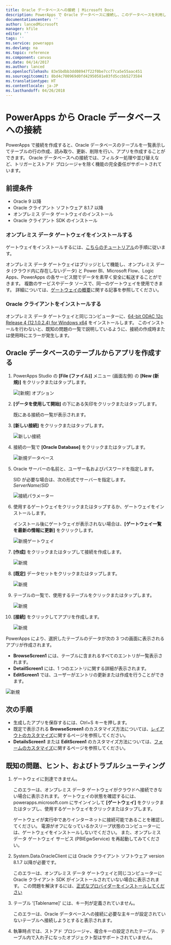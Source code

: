 ```yaml
---
title: Oracle データベースへの接続 | Microsoft Docs
description: PowerApps で Oracle データベースに接続し、このデータベースを利用してアプリを作成する方法について説明します。
documentationcenter: ''
author: lancedMicrosoft
manager: kfile
editor: ''
tags: ''
ms.service: powerapps
ms.devlang: na
ms.topic: reference
ms.component: canvas
ms.date: 04/14/2017
ms.author: lanced
ms.openlocfilehash: 83e5bdbb3dd08947f22f0be7ccf7ca5e55aac451
ms.sourcegitcommit: 8bd4c700969d0fd42950581e03fd5ccbb5273584
ms.translationtype: HT
ms.contentlocale: ja-JP
ms.lasthandoff: 04/26/2018
---
```

# <a name="connect-to-an-oracle-database-from-powerapps"></a>PowerApps から Oracle データベースへの接続
PowerApps で接続を作成すると、Oracle データベースのテーブルを一覧表示してテーブルの行の作成、読み取り、更新、削除を行い、アプリを作成することができます。 Oracle データベースへの接続では、フィルター処理や並び替えなど、トリガーとストアド プロシージャを除く機能の完全委任がサポートされています。

## <a name="prerequisites"></a>前提条件
* Oracle 9 以降
* Oracle クライアント ソフトウェア 8.1.7 以降
* オンプレミス データ ゲートウェイのインストール
* Oracle クライアント SDK のインストール

### <a name="install-an-on-premises-data-gateway"></a>オンプレミス データ ゲートウェイをインストールする
ゲートウェイをインストールするには、[こちらのチュートリアル](../gateway-management.md)の手順に従います。

オンプレミス データ ゲートウェイはブリッジとして機能し、オンプレミス データ (クラウド内に存在しないデータ) と Power BI、Microsoft Flow、Logic Apps、PowerApps の各サービス間でデータを素早く安全に転送することができます。 複数のサービスやデータ ソースで、同一のゲートウェイを使用できます。 詳細については、[ゲートウェイの概要](../gateway-reference.md)に関する記事を参照してください。

### <a name="install-oracle-client"></a>Oracle クライアントをインストールする
オンプレミス データ ゲートウェイと同じコンピューターに、[64-bit ODAC 12c Release 4 (12.1.0.2.4) for Windows x64](http://www.oracle.com/technetwork/database/windows/downloads/index-090165.html) をインストールします。 このインストールを行わないと、既知の問題の一覧で説明しているように、接続の作成時または使用時にエラーが発生します。

## <a name="create-an-app-from-a-table-in-an-oracle-database"></a>Oracle データベースのテーブルからアプリを作成する
1. PowerApps Studio の **[File (ファイル)]** メニュー (画面左側) の **[New (新規)]** をクリックまたはタップします。
   
   ![[新規] オプション](./media/connection-oracledb/new-app.png)
2. **[データを使用して開始]** の下にある矢印をクリックまたはタップします。
   
      既にある接続の一覧が表示されます。
3. **[新しい接続]** をクリックまたはタップします。
   
   ![新しい接続](./media/connection-oracledb/new-connection.png)
4. 接続の一覧で **[Oracle Database]** をクリックまたはタップします。
   
   ![新規データベース](./media/connection-oracledb/oracle-db.png)
5. Oracle サーバーの名前と、ユーザー名およびパスワードを指定します。
   
    SID が必要な場合は、次の形式でサーバーを指定します。<br>
    *ServerName*/*SID*
   
   ![接続パラメーター](./media/connection-oracledb/connection-params.png)
6. 使用するゲートウェイをクリックまたはタップするか、ゲートウェイをインストールします。
   
    インストール後にゲートウェイが表示されない場合は、**[ゲートウェイ一覧を最新の情報に更新]** をクリックします。
   
   ![新規ゲートウェイ](./media/connection-oracledb/choose-gateway.png)
7. **[作成]** をクリックまたはタップして接続を作成します。
   
   ![新規](./media/connection-oracledb/create-button.png)
8. **[既定]** データセットをクリックまたはタップします。
   
   ![新規](./media/connection-oracledb/choose-dataset.png)
9. テーブルの一覧で、使用するテーブルをクリックまたはタップします。
   
   ![新規](./media/connection-oracledb/choose-table.png)
10. **[接続]** をクリックしてアプリを作成します。
    
    ![新規](./media/connection-oracledb/connect-button.png)

PowerApps により、選択したテーブルのデータが次の 3 つの画面に表示されるアプリが作成されます。

* **BrowseScreen1** には、テーブルに含まれるすべてのエントリが一覧表示されます。
* **DetailScreen1** には、1 つのエントリに関する詳細が表示されます。
* **EditScreen1** では、ユーザーがエントリの更新または作成を行うことができます。

![新規](./media/connection-oracledb/afd-app.png)

## <a name="next-steps"></a>次の手順
* 生成したアプリを保存するには、Ctrl+S キーを押します。
* 既定で表示される **BrowseScreen1** のカスタマイズ方法については、[レイアウトのカスタマイズ](../customize-layout-sharepoint.md)に関するページを参照してください。
* **DetailsScreen1** または **EditScreen1** のカスタマイズ方法については、[フォームのカスタマイズ](../customize-forms-sharepoint.md)に関するページを参照してください。

## <a name="known-issues-tips-and-troubleshooting"></a>既知の問題、ヒント、およびトラブルシューティング
1. ゲートウェイに到達できません。
   
    このエラーは、オンプレミス データ ゲートウェイがクラウドへ接続できない場合に表示されます。 ゲートウェイの状態を確認するには、powerapps.microsoft.com にサインインして **[ゲートウェイ]** をクリックまたはタップし、使用するゲートウェイをクリックまたはタップします。
   
    ゲートウェイが実行中でありインターネットに接続可能であることを確認してください。 電源がオフになっているかスリープ状態のコンピューターには、ゲートウェイをインストールしないでください。 また、オンプレミス データ ゲートウェイ サービス (PBIEgwService) を再起動してみてください。
2. System.Data.OracleClient には Oracle クライアント ソフトウェア version 8.1.7 以降が必要です。
   
    このエラーは、オンプレミス データ ゲートウェイと同じコンピューターに Oracle クライアント SDK がインストールされていない場合に表示されます。 この問題を解決するには、[正式なプロバイダーをインストールしてください](https://go.microsoft.com/fwlink/p/?LinkID=272376)
3. テーブル '[Tablename]' には、キー列が定義されていません。
   
    このエラーは、Oracle データベースへの接続に必要な主キーが設定されていないテーブルへ接続しようとすると表示されます。
4. 執筆時点では、ストアド プロシージャ、複合キーの設定されたテーブル、テーブル内で入れ子になったオブジェクト型はサポートされていません。

